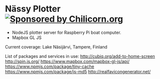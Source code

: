 # Nässy Plotter [![Sponsored by Chilicorn.org](https://img.shields.io/badge/sponsored%20by-chilicorn.org-brightgreen.svg)](http://chilicorn.org)

- NodeJS plotter server for Raspberry Pi boat computer.
- Mapbox GL JS


Current coverage: Lake Näsijärvi, Tampere, Finland

List of packages and services in use:
http://cubiq.org/add-to-home-screen
http://spin.js.org/
https://www.mapbox.com/mapbox-gl-js/api/
https://www.npmjs.com/package/tiny-cache
https://www.npmjs.com/package/js-md5
http://realfavicongenerator.net/

